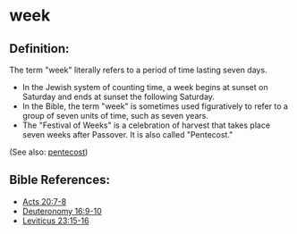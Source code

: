 # week #

## Definition: ##

The term "week" literally refers to a period of time lasting seven days.

* In the Jewish system of counting time, a week begins at sunset on Saturday and ends at sunset the following Saturday.
* In the Bible, the term "week" is sometimes used figuratively to refer to a group of seven units of time, such as seven years.
* The "Festival of Weeks" is a celebration of harvest that takes place seven weeks after Passover. It is also called "Pentecost."

(See also: [pentecost](../other/pentecost.md))

## Bible References: ##

* [Acts 20:7-8](https://door43.org/en/bible/notes/act/20/07)
* [Deuteronomy 16:9-10](https://door43.org/en/bible/notes/deu/16/09)
* [Leviticus 23:15-16](https://door43.org/en/bible/notes/lev/23/15)

